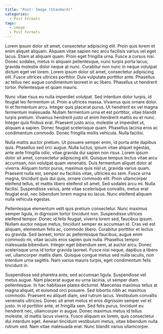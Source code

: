 ```yaml
---
title: "Post: Image (Standard)"
categories:
  - Post Formats
tags:
  - image
  - Post Formats
---
```


Lorem ipsum dolor sit amet, consectetur adipiscing elit. Proin quis lorem et enim aliquet aliquam. Aliquam vitae sapien nec arcu facilisis varius vel eget lacus. Etiam at aliquam quam. Proin eget fringilla urna. Fusce a cursus nisi. Donec sodales, metus in aliquam pellentesque, nunc turpis porta lacus, gravida molestie dolor neque at nunc. Curabitur non nunc in neque volutpat dictum eget vel lorem. Lorem ipsum dolor sit amet, consectetur adipiscing elit. Fusce ultrices ultrices porttitor. Duis vulputate porttitor ante. Phasellus ac tellus nec augue condimentum laoreet in ac libero. Phasellus ut hendrerit tortor. Pellentesque et quam mauris.

Nunc vitae risus eu nulla imperdiet volutpat. Sed interdum dolor turpis, id feugiat leo fermentum ut. Proin a ultrices massa. Vivamus quis ornare dolor. In et fermentum arcu. Integer quis placerat purus. Ut hendrerit ex vel magna fermentum malesuada. Nullam fermentum urna et est porttitor, vitae blandit turpis pretium. Vivamus hendrerit justo ut enim hendrerit mattis eu et nunc. Integer quis finibus erat. Praesent justo arcu, molestie ut imperdiet ut, aliquam a sapien. Donec feugiat scelerisque quam. Phasellus lacinia eros ac condimentum commodo. Donec fringilla mollis vehicula. Nulla facilisi.

<div id='graph'></div>

Nulla mattis auctor pretium. Ut posuere semper enim, id porta ante dapibus quis. Phasellus sed orci augue. Nulla luctus, ipsum vitae aliquet egestas, ante ante fringilla odio, vitae gravida dui sapien non risus. Lorem ipsum dolor sit amet, consectetur adipiscing elit. Quisque tempus lectus vitae arcu accumsan, non volutpat quam venenatis. Duis fermentum aliquet dolor at viverra. Aliquam tortor purus, maximus quis nisl ut, gravida varius quam. Praesent nulla est, semper eu facilisis vitae, ultricies eu sem. Fusce urna magna, tincidunt quis dui quis, ornare commodo elit. Proin ullamcorper eleifend tellus, et mattis libero eleifend sit amet. Sed sodales arcu mi. Nulla facilisi. Suspendisse varius, ante vitae scelerisque convallis, metus erat feugiat erat, nec bibendum lorem magna eu lacus. Nunc eleifend aliquam nulla vehicula egestas.

Pellentesque elementum velit quis pretium consectetur. Nunc maximus semper ligula, in dignissim tortor tincidunt non. Suspendisse ultrices eleifend tempor. Donec id felis feugiat, viverra lorem sed, faucibus ipsum. Nullam auctor neque metus, tincidunt semper ex accumsan id. Cras vel est aliquam, elementum felis ac, commodo libero. Curabitur porttitor et lectus eu gravida. Sed laoreet, tortor ac pellentesque faucibus, augue enim commodo mi, vitae iaculis eros sapien quis nulla. Phasellus tempor malesuada bibendum. Integer eget bibendum sem, at auctor arcu. Donec scelerisque urna id tortor gravida laoreet. Fusce nisi neque, dapibus a libero vel, ullamcorper mattis diam. Quisque congue metus sed nulla iaculis, non interdum urna sagittis. Nam varius mauris turpis, eget condimentum felis tincidunt in.

Suspendisse sed pharetra ante, sed accumsan ligula. Suspendisse vel metus augue. Nam placerat augue eu urna lacinia, ut semper diam pellentesque. In hac habitasse platea dictumst. Maecenas maximus tellus at magna aliquet, et euismod orci posuere. Sed lobortis nibh ac maximus commodo. Praesent eu aliquet diam, sed rutrum lacus. Vestibulum convallis venenatis ultricies. Donec sit amet metus et eros dignissim semper vel et justo. In id porttitor ante, et fringilla sem. Sed felis purus, tincidunt eu hendrerit nec, ullamcorper in augue. Donec maximus metus id tellus molestie, id mattis lacus viverra. Fusce aliquam ex lorem, quis consectetur dui interdum eget. Aenean tincidunt vestibulum metus, vitae bibendum nulla rutrum sed. Nam vitae malesuada erat. Nunc blandit varius ullamcorper.



<script src="https://cdn.plot.ly/plotly-latest.min.js"></script>
<script>

var n = 100;
var x = [], y = [], z = [];
var dt = 0.025;

for (i = 0; i < n; i++) {
  x[i] = Math.random() * 2 - 1;
  y[i] = Math.random() * 2 - 1;
  z[i] = 30 + Math.random() * 10;
}

Plotly.plot('graph', [{
  x: x,
  y: z,
  mode: 'markers',
  marker: { color: y }
}], {
  xaxis: {range: [-40, 40]},
  yaxis: {range: [0, 50]}
})

function compute () {
  var s = 10, b = 8/3, r = 28;
  var dx, dy, dz;
  var xh, yh, zh;
  for (var i = 0; i < n; i++) {
    dx = s * (y[i] - x[i]);
    dy = x[i] * (r - z[i]) - y[i];
    dz = x[i] * y[i] - b * z[i];

    xh = x[i] + dx * dt * 0.5;
    yh = y[i] + dy * dt * 0.5;
    zh = z[i] + dz * dt * 0.5;

    dx = s * (yh - xh);
    dy = xh * (r - zh) - yh;
    dz = xh * yh - b * zh;

    x[i] += dx * dt;
    y[i] += dy * dt;
    z[i] += dz * dt;
  }
}

function update () {
  compute();
  
  Plotly.animate('graph', {
    data: [{x: x, y: z}]
  }, {
    transition: {
      duration: 0,
    },
    frame: {
      duration: 0,
      redraw: false,
    }
  });
  
  requestAnimationFrame(update);
}

requestAnimationFrame(update);

</script>
